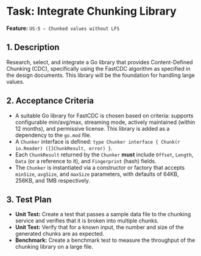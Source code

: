 # Task: Integrate Chunking Library

**Feature:** `US-5 — Chunked values without LFS`

## 1. Description

Research, select, and integrate a Go library that provides Content-Defined Chunking (CDC), specifically using the FastCDC algorithm as specified in the design documents. This library will be the foundation for handling large values.

## 2. Acceptance Criteria

- A suitable Go library for FastCDC is chosen based on criteria: supports configurable min/avg/max, streaming mode, actively maintained (within 12 months), and permissive license. This library is added as a dependency to the `go.mod` file.
- A `Chunker` interface is defined: `type Chunker interface { Chunk(r io.Reader) ([]ChunkResult, error) }`.
- Each `ChunkResult` returned by the `Chunker` **must** include `Offset`, `Length`, `Data` (or a reference to it), and `Fingerprint` (hash) fields.
- The `Chunker` is instantiated via a constructor or factory that accepts `minSize`, `avgSize`, and `maxSize` parameters, with defaults of 64KB, 256KB, and 1MB respectively.

## 3. Test Plan

- **Unit Test:** Create a test that passes a sample data file to the chunking service and verifies that it is broken into multiple chunks.
- **Unit Test:** Verify that for a known input, the number and size of the generated chunks are as expected.
- **Benchmark:** Create a benchmark test to measure the throughput of the chunking library on a large file.
